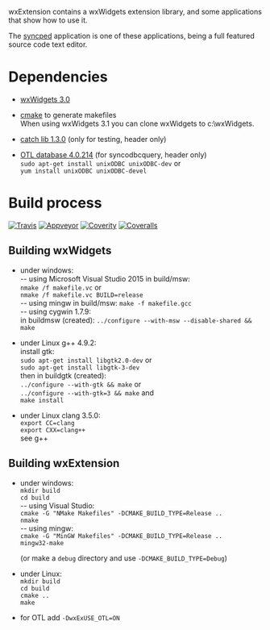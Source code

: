 wxExtension contains a wxWidgets extension library, 
and some applications that show how to use it.

The [syncped](http://sourceforge.net/projects/syncped) application is 
one of these applications, being a full featured source code text editor. 

# Dependencies

- [wxWidgets 3.0](http://www.wxwidgets.org/)
  
- [cmake](http://www.cmake.org/) to generate makefiles   
  When using wxWidgets 3.1 you can clone wxWidgets to c:\wxWidgets.

- [catch lib 1.3.0](https://github.com/philsquared/Catch/) (only for testing, header only)   
    
- [OTL database 4.0.214](http://otl.sourceforge.net/) (for syncodbcquery, header only)   
    `sudo apt-get install unixODBC unixODBC-dev` or   
    `yum install unixODBC unixODBC-devel`  

# Build process 
  [![Travis](https://travis-ci.org/antonvw/wxExtension.png?branch=master)](https://travis-ci.org/antonvw/wxExtension)
  [![Appveyor](https://ci.appveyor.com/api/projects/status/x3jm519fq1i407a6?svg=true)](https://ci.appveyor.com/project/antonvw/wxextension)
  [![Coverity](https://scan.coverity.com/projects/2868/badge.svg)](https://scan.coverity.com/projects/2868>)
  [![Coveralls](https://coveralls.io/repos/antonvw/wxExtension/badge.svg?branch=master&service=github)](https://coveralls.io/github/antonvw/wxExtension?branch=master)   

## Building wxWidgets

- under windows:   
    -- using Microsoft Visual Studio 2015 in build/msw:    
    `nmake /f makefile.vc` or   
    `nmake /f makefile.vc BUILD=release`   
    -- using mingw in build/msw:
    `make -f makefile.gcc`    
    -- using cygwin 1.7.9:   
    in buildmsw (created):
    `../configure --with-msw --disable-shared && make`  
    
- under Linux g++ 4.9.2:   
    install gtk:   
    `sudo apt-get install libgtk2.0-dev`   or   
    `sudo apt-get install libgtk-3-dev`   
    then in buildgtk (created):   
    `../configure --with-gtk && make`  or   
    `../configure --with-gtk=3 && make`   and   
    `make install`    
    
- under Linux clang 3.5.0:   
    `export CC=clang`   
    `export CXX=clang++`    
    see g++   

## Building wxExtension        

- under windows:   
    `mkdir build`   
    `cd build`   
  -- using Visual Studio:   
    `cmake -G "NMake Makefiles" -DCMAKE_BUILD_TYPE=Release ..`   
    `nmake`   
  -- using mingw:   
    `cmake -G "MinGW Makefiles" -DCMAKE_BUILD_TYPE=Release ..`   
    `mingw32-make`   
  
  (or make a `debug` directory and use `-DCMAKE_BUILD_TYPE=Debug`)   
    
- under Linux:   
    `mkdir build`   
    `cd build`   
    `cmake ..`   
    `make`   

- for OTL add `-DwxExUSE_OTL=ON`    
